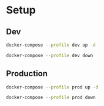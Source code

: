 # Setup

## Dev

```bash
docker-compose --profile dev up -d
```

```bash
docker-compose --profile dev down
```

## Production

```bash
docker-compose --profile prod up -d
```

```bash
docker-compose --profile prod down
```